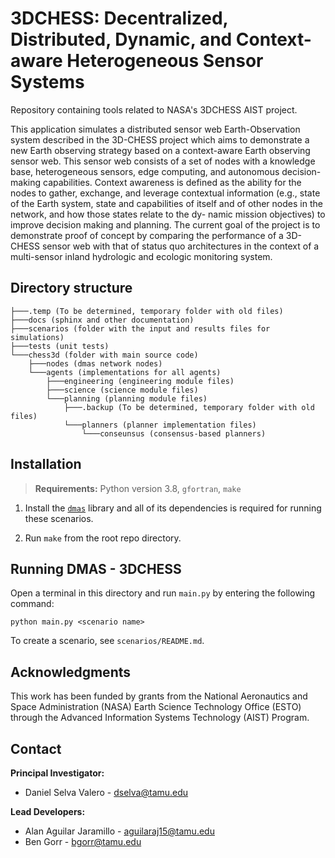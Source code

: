 # 3DCHESS: Decentralized, Distributed, Dynamic, and Context-aware Heterogeneous Sensor Systems

Repository containing tools related to NASA's 3DCHESS AIST project. 

This application simulates a distributed sensor web Earth-Observation system described in the
3D-CHESS project which aims to demonstrate a new Earth
observing strategy based on a context-aware Earth observing
sensor web. This sensor web consists of a set of nodes with a
knowledge base, heterogeneous sensors, edge computing,
and autonomous decision-making capabilities. Context
awareness is defined as the ability for the nodes to gather,
exchange, and leverage contextual information (e.g., state of
the Earth system, state and capabilities of itself and of other
nodes in the network, and how those states relate to the dy-
namic mission objectives) to improve decision making and
planning. The current goal of the project is to demonstrate
proof of concept by comparing the performance of a 3D-
CHESS sensor web with that of status quo architectures in
the context of a multi-sensor inland hydrologic and ecologic
monitoring system.

## Directory structure
```
├───.temp (To be determined, temporary folder with old files)
├───docs (sphinx and other documentation)
├───scenarios (folder with the input and results files for simulations)
├───tests (unit tests)
└───chess3d (folder with main source code)
    ├───nodes (dmas network nodes)
    └───agents (implementations for all agents)
        ├───engineering (engineering module files)
        ├───science (science module files)
        └───planning (planning module files)
            ├───.backup (To be determined, temporary folder with old files)
            └───planners (planner implementation files)
                └───conseunsus (consensus-based planners)
```


## Installation
> **Requirements:** Python version 3.8, `gfortran`, `make`

1. Install the [`dmas`](https://github.com/seakers/DMASpy) library and all of its dependencies is required for running these scenarios.

2. Run `make` from the root repo directory.

## Running DMAS - 3DCHESS

Open a terminal in this directory and run `main.py` by entering the following command:

    python main.py <scenario name>

To create a scenario, see `scenarios/README.md`.

## Acknowledgments

This work has been funded by grants from the National Aeronautics and Space Administration (NASA) Earth Science Technology Office (ESTO) through the Advanced Information Systems Technology (AIST) Program.

## Contact 
**Principal Investigator:** 
- Daniel Selva Valero - <dselva@tamu.edu>

**Lead Developers:** 
- Alan Aguilar Jaramillo - <aguilaraj15@tamu.edu>
- Ben Gorr - <bgorr@tamu.edu>
